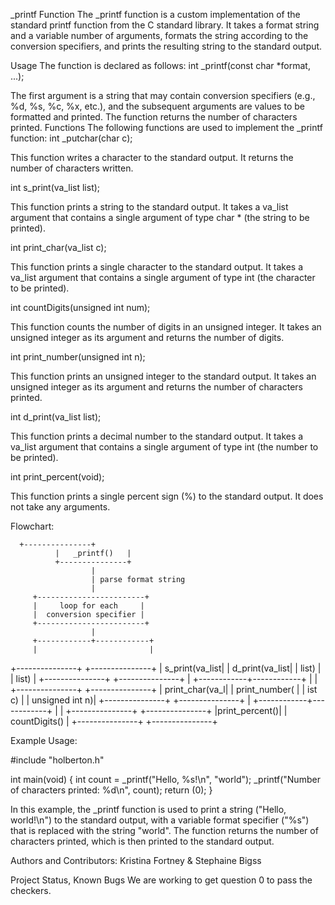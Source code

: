 _printf Function
The _printf function is a custom implementation of the standard printf function from the C standard library. It takes a format string and a variable number of arguments, formats the string according to the conversion specifiers, and prints the resulting string to the standard output.

Usage
The function is declared as follows:
int _printf(const char *format, ...);

The first argument is a string that may contain conversion specifiers (e.g., %d, %s, %c, %x, etc.), and the subsequent arguments are values to be formatted and printed. The function returns the number of characters printed.
Functions
The following functions are used to implement the _printf function:
int _putchar(char c);

This function writes a character to the standard output. It returns the number of characters written.

int s_print(va_list list);

This function prints a string to the standard output. It takes a va_list argument that contains a single argument of type char * (the string to be printed).

int print_char(va_list c);


This function prints a single character to the standard output. It takes a va_list argument that contains a single argument of type int (the character to be printed).

int countDigits(unsigned int num);

This function counts the number of digits in an unsigned integer. It takes an unsigned integer as its argument and returns the number of digits.

int print_number(unsigned int n);

This function prints an unsigned integer to the standard output. It takes an unsigned integer as its argument and returns the number of characters printed.

int d_print(va_list list);

This function prints a decimal number to the standard output. It takes a va_list argument that contains a single argument of type int (the number to be printed).

int print_percent(void);

This function prints a single percent sign (%) to the standard output. It does not take any arguments.

Flowchart:

      +---------------+
              |   _printf()   |
              +---------------+
                      |
                      | parse format string
                      |
         +------------------------+
         |     loop for each     |
         |  conversion specifier |
         +------------------------+
                      |
         +------------+------------+
         |                         |
+---------------+        +---------------+
| s_print(va_list|        | d_print(va_list|
|     list)     |        |     list)     |
+---------------+        +---------------+
                      |
         +------------+------------+
         |                         |
+---------------+        +---------------+
| print_char(va_l|        | print_number( |
|       ist c)   |        | unsigned int n)|
+---------------+        +---------------+
                      |
         +------------+------------+
         |                         |
+---------------+        +---------------+
|print_percent()|        | countDigits() |
+---------------+        +---------------+


Example Usage:

#include "holberton.h"

int main(void)
{
    int count = _printf("Hello, %s!\n", "world");
    _printf("Number of characters printed: %d\n", count);
    return (0);
}

In this example, the _printf function is used to print a string ("Hello, world!\n") to the standard output, with a variable format specifier ("%s") that is replaced with the string "world". The function returns the number of characters printed, which is then printed to the standard output.

Authors and Contributors:
Kristina Fortney & Stephaine Bigss

Project Status, Known Bugs 
We are working to get question 0 to pass the checkers.
